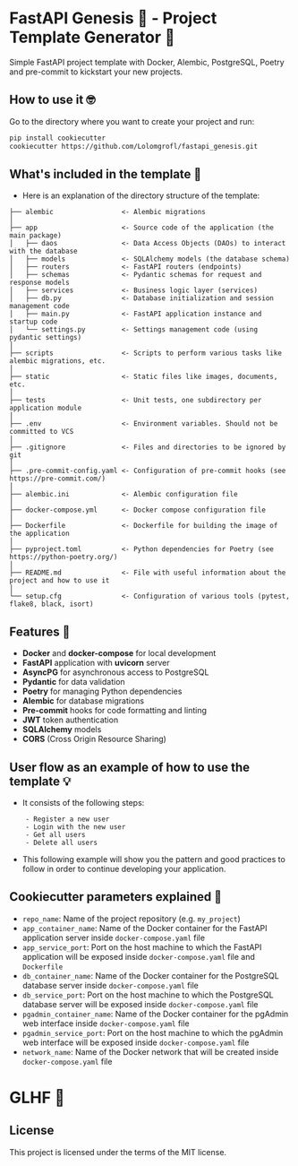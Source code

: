 # FastAPI Genesis 🧬 - Project Template Generator 🚀
Simple FastAPI project template with Docker, Alembic, PostgreSQL, Poetry and pre-commit to kickstart your new projects.

## How to use it 🤓

Go to the directory where you want to create your project and run:

```bash
pip install cookiecutter
cookiecutter https://github.com/Lolomgrofl/fastapi_genesis.git
```

## What's included in the template 🎉

- Here is an explanation of the directory structure of the template:
```
├── alembic                 <- Alembic migrations
│
├── app                     <- Source code of the application (the main package)
│   ├── daos                <- Data Access Objects (DAOs) to interact with the database
│   ├── models              <- SQLAlchemy models (the database schema)
│   ├── routers             <- FastAPI routers (endpoints)
│   ├── schemas             <- Pydantic schemas for request and response models
│   ├── services            <- Business logic layer (services)
│   ├── db.py               <- Database initialization and session management code
│   ├── main.py             <- FastAPI application instance and startup code
│   └── settings.py         <- Settings management code (using pydantic settings)
│
├── scripts                 <- Scripts to perform various tasks like alembic migrations, etc.
│
├── static                  <- Static files like images, documents, etc.
│
├── tests                   <- Unit tests, one subdirectory per application module
│
├── .env                    <- Environment variables. Should not be committed to VCS
│
├── .gitignore              <- Files and directories to be ignored by git
│
├── .pre-commit-config.yaml <- Configuration of pre-commit hooks (see https://pre-commit.com/)
│
├── alembic.ini             <- Alembic configuration file
│
├── docker-compose.yml      <- Docker compose configuration file
│
├── Dockerfile              <- Dockerfile for building the image of the application
│
├── pyproject.toml          <- Python dependencies for Poetry (see https://python-poetry.org/)
│
├── README.md               <- File with useful information about the project and how to use it
│
└── setup.cfg               <- Configuration of various tools (pytest, flake8, black, isort)
```

## Features 🧩 

- **Docker** and **docker-compose** for local development
- **FastAPI** application with **uvicorn** server
- **AsyncPG** for asynchronous access to PostgreSQL
- **Pydantic** for data validation
- **Poetry** for managing Python dependencies
- **Alembic** for database migrations
- **Pre-commit** hooks for code formatting and linting
- **JWT** token authentication
- **SQLAlchemy** models
- **CORS** (Cross Origin Resource Sharing)

## User flow as an example of how to use the template 💡

- It consists of the following steps:
```
    - Register a new user
    - Login with the new user
    - Get all users
    - Delete all users
```
- This following example will show you the pattern and good practices to follow in order to continue developing your application.


## Cookiecutter parameters explained 🍪


- `repo_name`: Name of the project repository (e.g. `my_project`)
- `app_container_name`: Name of the Docker container for the FastAPI application server inside `docker-compose.yaml` file
- `app_service_port`: Port on the host machine to which the FastAPI application will be exposed inside `docker-compose.yaml` file and `Dockerfile`
- `db_container_name`: Name of the Docker container for the PostgreSQL database server inside `docker-compose.yaml` file
- `db_service_port`: Port on the host machine to which the PostgreSQL database server will be exposed inside `docker-compose.yaml` file
- `pgadmin_container_name`: Name of the Docker container for the pgAdmin web interface inside `docker-compose.yaml` file
- `pgadmin_service_port`: Port on the host machine to which the pgAdmin web interface will be exposed inside `docker-compose.yaml` file
- `network_name`: Name of the Docker network that will be created inside `docker-compose.yaml` file

# GLHF 🚀

## License

This project is licensed under the terms of the MIT license.
